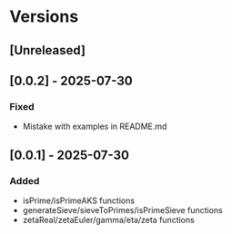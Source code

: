 # Versions

## [Unreleased]

## [0.0.2] - 2025-07-30

### Fixed

- Mistake with examples in README.md

## [0.0.1] - 2025-07-30

### Added

- isPrime/isPrimeAKS functions
- generateSieve/sieveToPrimes/isPrimeSieve functions
- zetaReal/zetaEuler/gamma/eta/zeta functions
